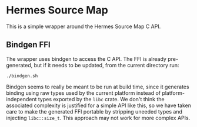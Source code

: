 # Hermes Source Map

This is a simple wrapper around the Hermes Source Map C API.

## Bindgen FFI

The wrapper uses bindgen to access the C API. The FFI is already pre-generated, but if it needs to be updated, from the current directory run:
```shell
./bindgen.sh
```

Bindgen seems to really be meant to be run at build time, since it generates binding using raw types used by the current platform instead of platform-independent types exported by the `libc` crate. We don't think the associated complexity is justified for a simple API like this, so we have taken care to make the generated FFI portable by stripping uneeded types and injecting `libc::size_t`. This approach may not work for more complex APIs. 
